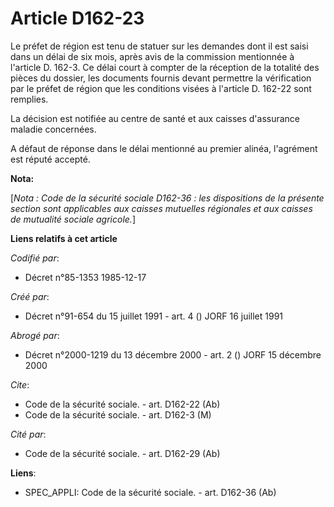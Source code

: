 # Article D162-23

Le préfet de région est tenu de statuer sur les demandes dont il est saisi dans un délai de six mois, après avis de la
commission mentionnée à l'article D. 162-3. Ce délai court à compter de la réception de la totalité des pièces du dossier,
les documents fournis devant permettre la vérification par le préfet de région que les conditions visées à l'article D.
162-22 sont remplies.

La décision est notifiée au centre de santé et aux caisses d'assurance maladie concernées.

A défaut de réponse dans le délai mentionné au premier alinéa, l'agrément est réputé accepté.

**Nota:**

[*Nota : Code de la sécurité sociale D162-36 : les dispositions de la présente section sont applicables aux caisses mutuelles
régionales et aux caisses de mutualité sociale agricole.*]

**Liens relatifs à cet article**

_Codifié par_:

  - Décret n°85-1353 1985-12-17

_Créé par_:

  - Décret n°91-654 du 15 juillet 1991 - art. 4 () JORF 16 juillet 1991

_Abrogé par_:

  - Décret n°2000-1219 du 13 décembre 2000 - art. 2 () JORF 15 décembre 2000

_Cite_:

  - Code de la sécurité sociale. - art. D162-22 (Ab)
  - Code de la sécurité sociale. - art. D162-3 (M)

_Cité par_:

  - Code de la sécurité sociale. - art. D162-29 (Ab)

**Liens**:

  - SPEC_APPLI: Code de la sécurité sociale. - art. D162-36 (Ab)
